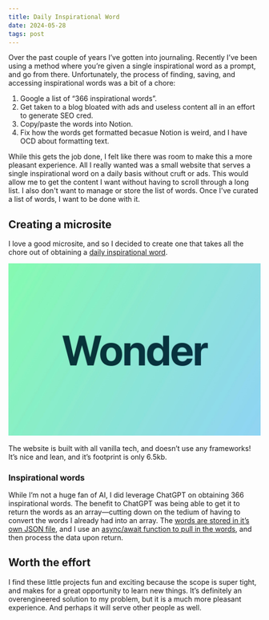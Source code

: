 ```yaml
---
title: Daily Inspirational Word
date: 2024-05-28
tags: post
---
```


Over the past couple of years I’ve gotten into journaling. Recently I’ve been
using a method where you’re given a single inspirational word as a prompt, and
go from there. Unfortunately, the process of finding, saving, and accessing
inspirational words was a bit of a chore:

1. Google a list of “366 inspirational words”.
2. Get taken to a blog bloated with ads and useless content all in an effort to
   generate SEO cred.
3. Copy/paste the words into Notion.
4. Fix how the words get formatted becasue Notion is weird, and I have OCD about
   formatting text.

While this gets the job done, I felt like there was room to make this a more
pleasant experience. All I really wanted was a small website that serves a
single inspirational word on a daily basis without cruft or ads. This would
allow me to get the content I want without having to scroll through a long list.
I also don't want to manage or store the list of words. Once I've curated a list
of words, I want to be done with it.

## Creating a microsite

I love a good microsite, and so I decided to create one that takes all the chore
out of obtaining a
[daily inspirational word](https://starzonmyarmz.github.io/daily-inspirational-word/).

![Daily Inspirational Word screenshot](/images/posts/daily_inspirational_word.jpeg)

The website is built with all vanilla tech, and doesn’t use any frameworks! It’s
nice and lean, and it’s footprint is only 6.5kb.

### Inspirational words

While I’m not a huge fan of AI, I did leverage ChatGPT on obtaining 366
inspirational words. The benefit to ChatGPT was being able to get it to return
the words as an array—cutting down on the tedium of having to convert the words
I already had into an array. The [words are stored in it’s own JSON file](https://github.com/starzonmyarmz/daily-inspirational-word/blob/main/words.json), and I
use an [async/await function to pull in the words](https://github.com/starzonmyarmz/daily-inspirational-word/blob/main/script.js), and then process the data upon
return.

## Worth the effort

I find these little projects fun and exciting because the scope is super tight,
and makes for a great opportunity to learn new things. It’s definitely an
overengineered solution to my problem, but it is a much more pleasant
experience. And perhaps it will serve other people as well.
